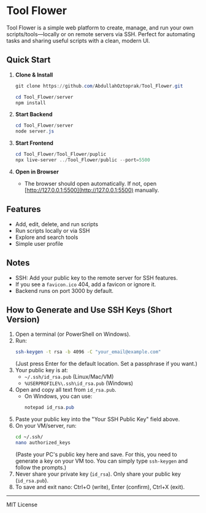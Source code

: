 # Tool Flower

Tool Flower is a simple web platform to create, manage, and run your own scripts/tools—locally or on remote servers via SSH. Perfect for automating tasks and sharing useful scripts with a clean, modern UI.

## Quick Start

1. **Clone & Install**

   ```powershell
   git clone https://github.com/AbdullahOztoprak/Tool_Flower.git

   cd Tool_Flower/server
   npm install
   ```

2. **Start Backend**

   ```powershell
   cd Tool_Flower/server
   node server.js
   ```

3. **Start Frontend**

   ```powershell
   cd Tool_Flower/Tool_Flower/puplic
   npx live-server ../Tool_Flower/public --port=5500
   ```

4. **Open in Browser**
   - The browser should open automatically. If not, open [http://127.0.0.1:5500](http://127.0.0.1:5500) manually.

## Features

- Add, edit, delete, and run scripts
- Run scripts locally or via SSH
- Explore and search tools
- Simple user profile

## Notes

- SSH: Add your public key to the remote server for SSH features.
- If you see a `favicon.ico` 404, add a favicon or ignore it.
- Backend runs on port 3000 by default.

## How to Generate and Use SSH Keys (Short Version)

1. Open a terminal (or PowerShell on Windows).
2. Run:
   ```sh
   ssh-keygen -t rsa -b 4096 -C "your_email@example.com"
   ```
   (Just press Enter for the default location. Set a passphrase if you want.)
3. Your public key is at:
   - `~/.ssh/id_rsa.pub` (Linux/Mac/VM)
   - `%USERPROFILE%\.ssh\id_rsa.pub` (Windows)
4. Open and copy all text from `id_rsa.pub`.
   - On Windows, you can use:
     ```powershell
     notepad id_rsa.pub
     ```
5. Paste your public key into the "Your SSH Public Key" field above.
6. On your VM/server, run:
   ```sh
   cd ~/.ssh/
   nano authorized_keys
   ```
   (Paste your PC's public key here and save. For this, you need to generate a key on your VM too. You can simply type `ssh-keygen` and follow the prompts.)
7. Never share your private key (`id_rsa`). Only share your public key (`id_rsa.pub`).
8. To save and exit nano: Ctrl+O (write), Enter (confirm), Ctrl+X (exit).

---

MIT License